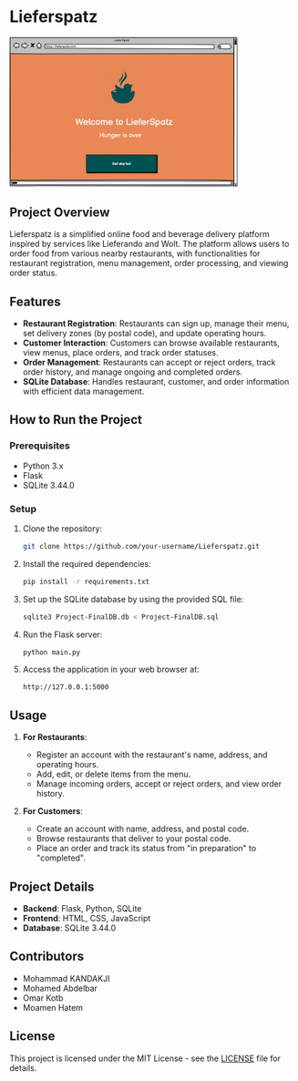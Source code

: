 


# Lieferspatz
<img src="Code/static/images/HOMEPAGE.png" alt="Homepage Screenshot" width="400"/>

## Project Overview
Lieferspatz is a simplified online food and beverage delivery platform inspired by services like Lieferando and Wolt. The platform allows users to order food from various nearby restaurants, with functionalities for restaurant registration, menu management, order processing, and viewing order status.

## Features
- **Restaurant Registration**: Restaurants can sign up, manage their menu, set delivery zones (by postal code), and update operating hours.
- **Customer Interaction**: Customers can browse available restaurants, view menus, place orders, and track order statuses.
- **Order Management**: Restaurants can accept or reject orders, track order history, and manage ongoing and completed orders.
- **SQLite Database**: Handles restaurant, customer, and order information with efficient data management.


## How to Run the Project

### Prerequisites
- Python 3.x
- Flask
- SQLite 3.44.0

### Setup
1. Clone the repository:
    ```bash
    git clone https://github.com/your-username/Lieferspatz.git
    ```

2. Install the required dependencies:
    ```bash
    pip install -r requirements.txt
    ```

3. Set up the SQLite database by using the provided SQL file:
    ```bash
    sqlite3 Project-FinalDB.db < Project-FinalDB.sql
    ```

4. Run the Flask server:
    ```bash
    python main.py
    ```

5. Access the application in your web browser at:
    ```
    http://127.0.0.1:5000
    ```

## Usage
1. **For Restaurants**:
    - Register an account with the restaurant's name, address, and operating hours.
    - Add, edit, or delete items from the menu.
    - Manage incoming orders, accept or reject orders, and view order history.
    
2. **For Customers**:
    - Create an account with name, address, and postal code.
    - Browse restaurants that deliver to your postal code.
    - Place an order and track its status from "in preparation" to "completed".

## Project Details
- **Backend**: Flask, Python, SQLite
- **Frontend**: HTML, CSS, JavaScript
- **Database**: SQLite 3.44.0

## Contributors
- Mohammad KANDAKJI
- Mohamed Abdelbar
- Omar Kotb
- Moamen Hatem

## License
This project is licensed under the MIT License - see the [LICENSE](LICENSE) file for details.


